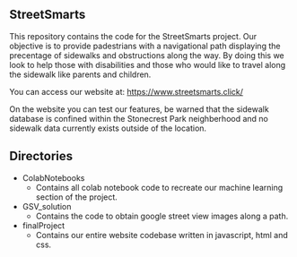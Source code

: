## StreetSmarts

This repository contains the code for the StreetSmarts project. Our objective is to provide padestrians with a navigational path displaying the precentage of sidewalks and obstructions along the way. By doing this we look to help those with disabilities and those who would like to travel along the sidewalk like parents and children. 

You can access our website at: https://www.streetsmarts.click/

On the website you can test our features, be warned that the sidewalk database is confined within the Stonecrest Park neighberhood and no sidewalk data currently exists outside of the location. 

## Directories

- ColabNotebooks
  - Contains all colab notebook code to recreate our machine learning section of the project.
- GSV_solution
  - Contains the code to obtain google street view images along a path.
- finalProject 
  - Contains our entire website codebase written in javascript, html and css.
